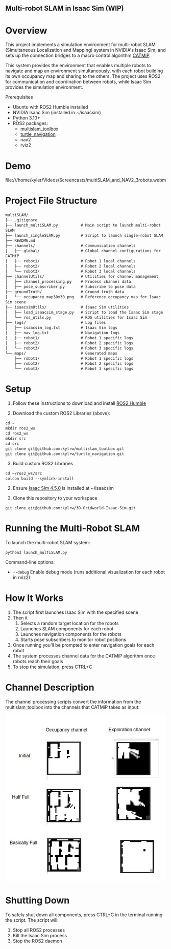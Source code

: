 ## Multi-robot SLAM in Isaac Sim (WIP)
# Overview

This project implements a simulation environment for multi-robot SLAM (Simultaneous Localization and Mapping) system in NVIDIA's Isaac Sim, and sets up the connection bridges to a macro control algorithm [CATMiP](https://arxiv.org/abs/2410.06372).

This system provides the environment that enables multiple robots to navigate and map an environment simultaneously, with each robot building its own occupancy map and sharing to the others. The project uses ROS2 for communication and coordination between robots, while Isaac Sim provides the simulation environment.

Prerequisites
- Ubuntu with ROS2 Humble installed
- NVIDIA Isaac Sim (installed in ~/isaacsim)
- Python 3.10+
- ROS2 packages:
    - [multislam_toolbox](https://github.com/kylrw/multislam_toolbox)
    - [turtle_navigation](https://github.com/kylrw/turtle_navigation) 
    - nav2
    - rviz2

# Demo

file:///home/kyler/Videos/Screencasts/multiSLAM_and_NAV2_3robots.webm


# Project File Structure

```
multiSLAM/
├── .gitignore
├── launch_multiSLAM.py          # Main script to launch multi-robot SLAM
├── launch_singleSLAM.py         # Script to launch single-robot SLAM
├── README.md
├── channels/                    # Communication channels
│   ├── global/                  # Global channel configurations for CATMiP
│   ├── robot1/                  # Robot 1 local channels
│   ├── robot2/                  # Robot 2 local channels
│   └── robot3/                  # Robot 3 local channels
├── channelUtils/                # Utilities for channel management
│   ├── channel_processing.py    # Process channel data
│   ├── pose_subscriber.py       # Subscribe to pose data
├── groundTruth/                 # Ground truth data
│   └── occupancy_map30x30.png   # Reference occupancy map for Isaac Sim scene
├── isaacsimUtils/               # Isaac Sim utilities
│   ├── load_isaacsim_stage.py   # Script to load the Isaac Sim stage
│   └── ros_utils.py             # ROS utilities for Isaac Sim
├── logs/                        # Log files
│   ├── isaacsim_log.txt         # Isaac Sim logs
│   ├── nav_log.txt              # Navigation logs
│   ├── robot1/                  # Robot 1 specific logs
│   ├── robot2/                  # Robot 2 specific logs
│   └── robot3/                  # Robot 3 specific logs
└── maps/                        # Generated maps
    ├── robot1/                  # Robot 1 specific logs
    ├── robot2/                  # Robot 2 specific logs
    └── robot3/                  # Robot 3 specific logs
```


# Setup

1. Follow these instructions to download and install [ROS2 Humble](https://docs.ros.org/en/humble/Installation/Ubuntu-Install-Debs.html) 

2. Download the custom ROS2 Libraries (above):
``` 
cd ~
mkdir ros2_ws
cd ros2_ws
mkdir src
cd src
git clone git@github.com:kylrw/multislam_toolbox.git
git clone git@github.com:kylrw/turtle_navigation.git
```

3. Build custom ROS2 Libraries
```
cd ~/ros2_ws/src
colcon build --symlink-install
```

2. Ensure [Isaac Sim 4.5.0](https://docs.isaacsim.omniverse.nvidia.com/latest/installation/download.html) is installed at ~/isaacsim


3. Clone this repository to your workspace
```
git clone git@github.com:kylrw/3D-Gridworld-Isaac-Sim.git
```


# Running the Multi-Robot SLAM

To launch the multi-robot SLAM system:

```
python3 launch_multiSLAM.py 
```

Command-line options:
- ```--debug``` Enable debug mode (runs additional visualization for each robot in rviz2)

# How It Works
1. The script first launches Isaac Sim with the specified scene
2. Then it
    1. Selects a random target location for the robots
    2. Launches SLAM components for each robot
    3. Launches navigation components for the robots
    4. Starts pose subscribers to monitor robot positions
3. Once running you'll be prompted to enter navigation goals for each robot
4. The system processes channel data for the CATMiP algorithm once robots reach their goals
5. To stop the simulation, press CTRL+C


# Channel Description

The channel processing scripts convert the information from the multislam_toolbox into the channels that CATMiP takes as input:

![alt text](scene/image.png)

# Shutting Down

To safely shut down all components, press CTRL+C in the terminal running the script. The script will:

1. Stop all ROS2 processes
2. Kill the Isaac Sim process
3. Stop the ROS2 daemon
